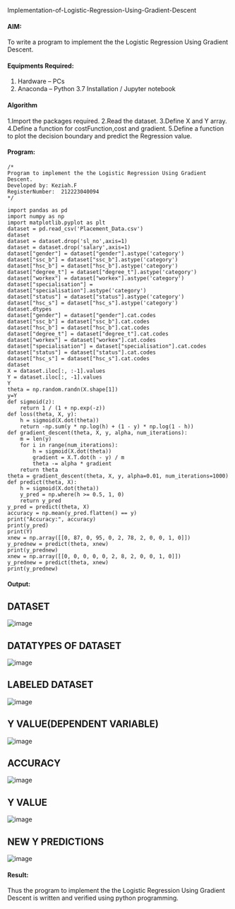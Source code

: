  Implementation-of-Logistic-Regression-Using-Gradient-Descent

#### AIM:
To write a program to implement the the Logistic Regression Using Gradient Descent.

#### Equipments Required:
1. Hardware – PCs
2. Anaconda – Python 3.7 Installation / Jupyter notebook

#### Algorithm
1.Import the packages required.
2.Read the dataset. 
3.Define X and Y array. 
4.Define a function for costFunction,cost and gradient.
5.Define a function to plot the decision boundary and predict the Regression value.

#### Program:
```
/*
Program to implement the the Logistic Regression Using Gradient Descent.
Developed by: Keziah.F
RegisterNumber:  212223040094
*/
```
```
import pandas as pd
import numpy as np
import matplotlib.pyplot as plt
dataset = pd.read_csv('Placement_Data.csv')
dataset
dataset = dataset.drop('sl_no',axis=1) 
dataset = dataset.drop('salary',axis=1)
dataset["gender"] = dataset["gender"].astype('category')
dataset["ssc_b"] = dataset["ssc_b"].astype('category')
dataset["hsc_b"] = dataset["hsc_b"].astype('category')
dataset["degree_t"] = dataset["degree_t"].astype('category')
dataset["workex"] = dataset["workex"].astype('category')
dataset["specialisation"] = dataset["specialisation"].astype('category')
dataset["status"] = dataset["status"].astype('category')
dataset["hsc_s"] = dataset["hsc_s"].astype('category')
dataset.dtypes
dataset["gender"] = dataset["gender"].cat.codes
dataset["ssc_b"] = dataset["ssc_b"].cat.codes
dataset["hsc_b"] = dataset["hsc_b"].cat.codes
dataset["degree_t"] = dataset["degree_t"].cat.codes
dataset["workex"] = dataset["workex"].cat.codes
dataset["specialisation"] = dataset["specialisation"].cat.codes
dataset["status"] = dataset["status"].cat.codes
dataset["hsc_s"] = dataset["hsc_s"].cat.codes
dataset
X = dataset.iloc[:, :-1].values
Y = dataset.iloc[:, -1].values
Y
theta = np.random.randn(X.shape[1])
y=Y
def sigmoid(z):
    return 1 / (1 + np.exp(-z))
def loss(theta, X, y):
    h = sigmoid(X.dot(theta))
    return -np.sum(y * np.log(h) + (1 - y) * np.log(1 - h))
def gradient_descent(theta, X, y, alpha, num_iterations):
    m = len(y)
    for i in range(num_iterations):
        h = sigmoid(X.dot(theta))
        gradient = X.T.dot(h - y) / m
        theta -= alpha * gradient
    return theta
theta = gradient_descent(theta, X, y, alpha=0.01, num_iterations=1000)
def predict(theta, X):
    h = sigmoid(X.dot(theta))
    y_pred = np.where(h >= 0.5, 1, 0)
    return y_pred
y_pred = predict(theta, X)
accuracy = np.mean(y_pred.flatten() == y)
print("Accuracy:", accuracy)
print(y_pred)
print(Y)
xnew = np.array([[0, 87, 0, 95, 0, 2, 78, 2, 0, 0, 1, 0]])
y_prednew = predict(theta, xnew)
print(y_prednew)
xnew = np.array([[0, 0, 0, 0, 0, 2, 8, 2, 0, 0, 1, 0]])
y_prednew = predict(theta, xnew)
print(y_prednew)
```
#### Output:

## DATASET
![image](https://github.com/user-attachments/assets/229b1674-dd3f-46f5-b302-00a1896c4dcf)

## DATATYPES OF DATASET

![image](https://github.com/user-attachments/assets/d5b7519e-9d16-40bb-b5e7-0b9934c289f5)

## LABELED DATASET

![image](https://github.com/user-attachments/assets/bf10dcba-b3c7-46e2-a08a-2be9f39cbc56)

## Y VALUE(DEPENDENT VARIABLE)

![image](https://github.com/user-attachments/assets/a3f7bcce-577a-46b4-83a7-877ce1cbf9ab)

## ACCURACY

![image](https://github.com/user-attachments/assets/36cbc430-e754-4057-8ff0-7c96215b451c)

## Y VALUE

![image](https://github.com/user-attachments/assets/412d1da1-f5d1-4128-8e75-f993657d1b27)

## NEW Y PREDICTIONS

![image](https://github.com/user-attachments/assets/8c3fb8ca-4371-4fd0-8d3c-d1bed5fba93f)





#### Result:
Thus the program to implement the the Logistic Regression Using Gradient Descent is written and verified using python programming.

